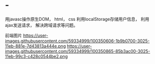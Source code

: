 # -
用javasc操作原生DOM， html， css
利用localStorage存储用户信息，
利用ajax发送请求，
解决跨域请求等问题。

前端图片
https://user-images.githubusercontent.com/59334999/100350606-1b9b0700-3025-11eb-881e-7d43813a444e.png
https://user-images.githubusercontent.com/59334999/100350865-85b3ac00-3025-11eb-99c3-c428c0544be2.png
